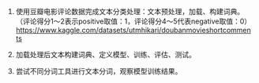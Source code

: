 1. 使用豆瓣电影评论数据完成文本分类处理：文本预处理，加载、构建词典。（评论得分1～2表示positive取值：1，评论得分4～5代表negative取值：0）
   https://www.kaggle.com/datasets/utmhikari/doubanmovieshortcomments

3. 加载处理后文本构建词典、定义模型、训练、评估、测试。

4. 尝试不同分词工具进行文本分词，观察模型训练结果。
